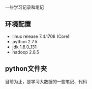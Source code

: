 一些学习记录和笔记

## 环境配置

- linux	release 7.4.1708 (Core)
- python	2.7.5
- jdk	1.8.0_131
- hadoop	2.6.5

## python文件夹

目前为止，是学习大数据的一些笔记、代码

